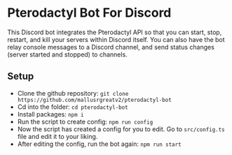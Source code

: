 # Pterodactyl Bot For Discord

This Discord bot integrates the Pterodactyl API so that you can start, stop, restart, and kill your servers within Discord itself. You can also have the bot relay console messages to a Discord channel, and send status changes (server started and stopped) to channels.

## Setup

- Clone the github repository: `git clone https://github.com/mallusrgreatv2/pterodactyl-bot`
- Cd into the folder: `cd pterodactyl-bot`
- Install packages: `npm i`
- Run the script to create config: `npm run config`
- Now the script has created a config for you to edit. Go to `src/config.ts` file and edit it to your liking.
- After editing the config, run the bot again: `npm run start`
